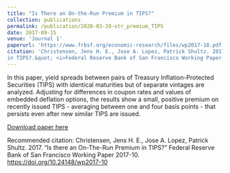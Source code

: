 ```yaml
---
title: "Is There an On-the-Run Premium in TIPS?"
collection: publications
permalink: /publication/2020-03-20-otr_premium_TIPS
date: 2017-09-15
venue: 'Journal 1'
paperurl: 'https://www.frbsf.org/economic-research/files/wp2017-10.pdf'
citation: 'Christensen, Jens H. E., Jose A. Lopez, Patrick Shultz. 2017.  &quot;Is there an On-The-Run Premium
in TIPS?.&quot; <i>Federal Reserve Bank of San Francisco Working Paper </i>'
---
```

In this paper, yield spreads
between pairs of Treasury Inflation-Protected Securities (TIPS) with identical maturities
but of separate vintages are analyzed. Adjusting for differences in coupon rates and values of embedded deflation options, the results show a small, positive premium on recently
issued TIPS - averaging between one and four basis points - that persists even after new
similar TIPS are issued.

[Download paper here](https://www.frbsf.org/economic-research/files/wp2017-10.pdf)

Recommended citation: Christensen, Jens H. E., Jose A. Lopez, Patrick Shultz. 2017. “Is there an On-The-Run Premium
in TIPS?” Federal Reserve Bank of San Francisco Working Paper 2017-10.
https://doi.org/10.24148/wp2017-10

